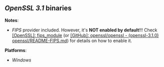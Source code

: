 *OpenSSL 3.1* binaries
----------------------

**Notes**:
- *FIPS* provider included. However, it's **NOT enabled by default**!!! Check [[OpenSSL]: fips\_module](https://www.openssl.org/docs/manmaster/man7/fips_module.html) (or [[GitHub]: openssl/openssl - (openssl-3.1.0) openssl/README-FIPS.md](https://github.com/openssl/openssl/blob/openssl-3.1.0/README-FIPS.md)) for details on how to enable it.

**Platforms**:
- *Windows*

